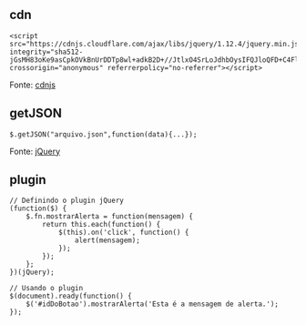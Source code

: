 ## cdn
```
<script src="https://cdnjs.cloudflare.com/ajax/libs/jquery/1.12.4/jquery.min.js" integrity="sha512-jGsMH83oKe9asCpkOVkBnUrDDTp8wl+adkB2D+//JtlxO4SrLoJdhbOysIFQJloQFD+C4Fl1rMsQZF76JjV0eQ==" crossorigin="anonymous" referrerpolicy="no-referrer"></script>
```

Fonte: [cdnjs](https://cdnjs.com/libraries/jquery/1.12.4)

## getJSON
```
$.getJSON("arquivo.json",function(data){...});
```

Fonte: [jQuery](https://api.jquery.com/jQuery.getJSON)

## plugin

```
// Definindo o plugin jQuery
(function($) {
    $.fn.mostrarAlerta = function(mensagem) {
        return this.each(function() {
            $(this).on('click', function() {
                alert(mensagem);
            });
        });
    };
})(jQuery);

// Usando o plugin
$(document).ready(function() {
    $('#idDoBotao').mostrarAlerta('Esta é a mensagem de alerta.');
});
```

